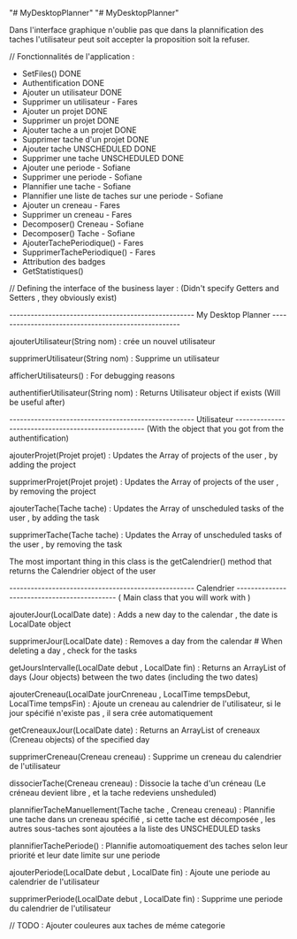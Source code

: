 "# MyDesktopPlanner" 
"# MyDesktopPlanner" 


Dans l'interface graphique n'oublie pas que dans la plannification des taches l'utilisateur
peut soit accepter la proposition soit la refuser.




// Fonctionnalités de l'application :
- SetFiles()                               DONE
- Authentification                               DONE
- Ajouter un utilisateur                                DONE
- Supprimer un utilisateur - Fares
- Ajouter un projet                               DONE
- Supprimer un projet                             DONE
- Ajouter tache a un projet                      DONE
- Supprimer tache d'un projet                    DONE
- Ajouter tache UNSCHEDULED                    DONE
- Supprimer une tache UNSCHEDULED                    DONE
- Ajouter une periode - Sofiane
- Supprimer une periode - Sofiane
- Plannifier une tache - Sofiane
- Plannifier une liste de taches sur une periode - Sofiane
- Ajouter un creneau - Fares
- Supprimer un creneau - Fares
- Decomposer() Creneau - Sofiane
- Decomposer() Tache - Sofiane
- AjouterTachePeriodique() - Fares
- SupprimerTachePeriodique() - Fares
- Attribution des badges
- GetStatistiques()



// Defining the interface of the business layer : (Didn't specify Getters and Setters , they obviously exist)

---------------------------------------------------- My Desktop Planner ----------------------------------------------------

ajouterUtilisateur(String nom) : crée un nouvel utilisateur

supprimerUtilisateur(String nom) : Supprime un utilisateur

afficherUtilisateurs() : For debugging reasons

authentifierUtilisateur(String nom) : Returns Utilisateur object if exists (Will be useful after)


---------------------------------------------------- Utilisateur ---------------------------------------------------- (With the object that you got from the authentification)

ajouterProjet(Projet projet) : Updates the Array of projects of the user , by adding the project

supprimerProjet(Projet projet) : Updates the Array of projects of the user , by removing the project

ajouterTache(Tache tache) : Updates the Array of unscheduled tasks of the user , by adding the task

supprimerTache(Tache tache) : Updates the Array of unscheduled tasks of the user , by removing the task

The most important thing in this class is the getCalendrier() method that returns the Calendrier object of the user

---------------------------------------------------- Calendrier -------------------------------------------- ( Main class that you will work with )

ajouterJour(LocalDate date) : Adds a new day to the calendar , the date is LocalDate object

supprimerJour(LocalDate date) : Removes a day from the calendar # When deleting a day , check for the tasks

getJoursIntervalle(LocalDate debut , LocalDate fin) : Returns an ArrayList of days (Jour objects) between the two dates (including the two dates)

ajouterCreneau(LocalDate jourCnreneau , LocalTime tempsDebut, LocalTime tempsFin) : Ajoute un creneau au calendrier de l'utilisateur, si le jour spécifié n'existe pas , il sera crée automatiquement

getCreneauxJour(LocalDate date) : Returns an ArrayList of creneaux (Creneau objects) of the specified day

supprimerCreneau(Creneau creneau) : Supprime un creneau du calendrier de l'utilisateur

dissocierTache(Creneau creneau) : Dissocie la tache d'un créneau (Le créneau devient libre , et la tache redeviens unsheduled)

plannifierTacheManuellement(Tache tache , Creneau creneau) : Plannifie une tache dans un creneau spécifié , si cette tache est décomposée , les autres sous-taches sont ajoutées a la liste des UNSCHEDULED tasks

plannifierTachePeriode() : Plannifie automoatiquement des taches selon leur priorité et leur date limite sur une periode

ajouterPeriode(LocalDate debut , LocalDate fin) : Ajoute une periode au calendrier de l'utilisateur 

supprimerPeriode(LocalDate debut , LocalDate fin) : Supprime une periode du calendrier de l'utilisateur


// TODO : Ajouter couleures aux taches de méme categorie